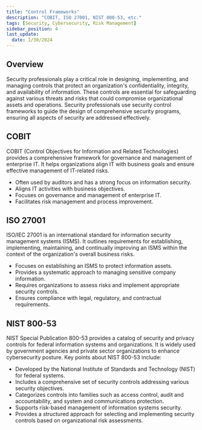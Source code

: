 ```yaml
---
title: "Control Frameworks"
description: "COBIT, ISO 27001, NIST 800-53, etc."
tags: [Security, Cybersecurity, Risk Management]
sidebar_position: 4
last_update:
  date: 1/30/2024
---
```




## Overview

Security professionals play a critical role in designing, implementing, and managing controls that protect an organization's confidentiality, integrity, and availability of information. These controls are essential for safeguarding against various threats and risks that could compromise organizational assets and operations. Security professionals use security control frameworks to guide the design of comprehensive security programs, ensuring all aspects of security are addressed effectively.

## COBIT

COBIT (Control Objectives for Information and Related Technologies) provides a comprehensive framework for governance and management of enterprise IT. It helps organizations align IT with business goals and ensure effective management of IT-related risks.

- Often used by auditors and has a strong focus on information security.
- Aligns IT activities with business objectives.
- Focuses on governance and management of enterprise IT.
- Facilitates risk management and process improvement.

## ISO 27001

ISO/IEC 27001 is an international standard for information security management systems (ISMS). It outlines requirements for establishing, implementing, maintaining, and continually improving an ISMS within the context of the organization's overall business risks.

- Focuses on establishing an ISMS to protect information assets.
- Provides a systematic approach to managing sensitive company information.
- Requires organizations to assess risks and implement appropriate security controls.
- Ensures compliance with legal, regulatory, and contractual requirements.

## NIST 800-53

NIST Special Publication 800-53 provides a catalog of security and privacy controls for federal information systems and organizations. It is widely used by government agencies and private sector organizations to enhance cybersecurity posture. Key points about NIST 800-53 include:

- Developed by the National Institute of Standards and Technology (NIST) for federal systems.
- Includes a comprehensive set of security controls addressing various security objectives.
- Categorizes controls into families such as access control, audit and accountability, and system and communications protection.
- Supports risk-based management of information systems security.
- Provides a structured approach for selecting and implementing security controls based on organizational risk assessments.
